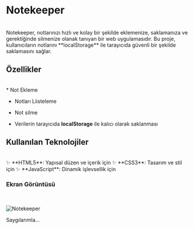 # Notekeeper
<br/>
Notekeeper, notlarınızı hızlı ve kolay bir şekilde eklemenize, 
saklamanıza ve gerektiğinde silmenize olanak tanıyan bir web uygulamasıdır.
Bu proje, kullanıcıların notlarını **localStorage** ile tarayıcıda güvenli bir şekilde saklamasını sağlar.

## Özellikler
<br/>
* Not Ekleme
  
* Notları Liisteleme
  
* Not silme
  
* Verilerin tarayıcıda **localStorage** ile kalıcı olarak saklanması
  
  
## Kullanılan Teknolojiler
 <br/>
✨ **HTML5**: Yapısal düzen ve içerik için
✨ **CSS3**: Tasarım ve stil için
✨ **JavaScript**: Dinamik işlevsellik için


 ### Ekran Görüntüsü
 <br/>
  
![Notekeeper](https://github.com/user-attachments/assets/549c9ccd-0e28-4c0a-94ff-d783cf86a6f8)



Saygılarımla...
